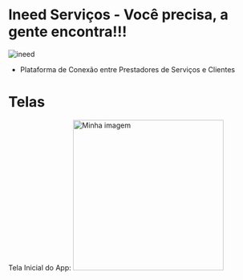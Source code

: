 # Ineed Serviços - Você precisa, a gente encontra!!!

![ineed](https://github.com/user-attachments/assets/cdf91c47-d570-4516-ae7f-46e25bf314dd)

- Plataforma de Conexão entre Prestadores de Serviços e Clientes

# Telas

Tela Inicial do App:
<img src="![Screenshot_20250604_161728_Expo Go](https://github.com/user-attachments/assets/17aa17db-be3d-4fd8-a7fb-48de8c508b30)" alt="Minha imagem" height="300"/>
